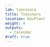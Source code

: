 ```yaml
---
lab: timisoara
title: Timișoara
location: DevPlant
weight: 4
outputs:
  - Calendar
draft: true
---
```

